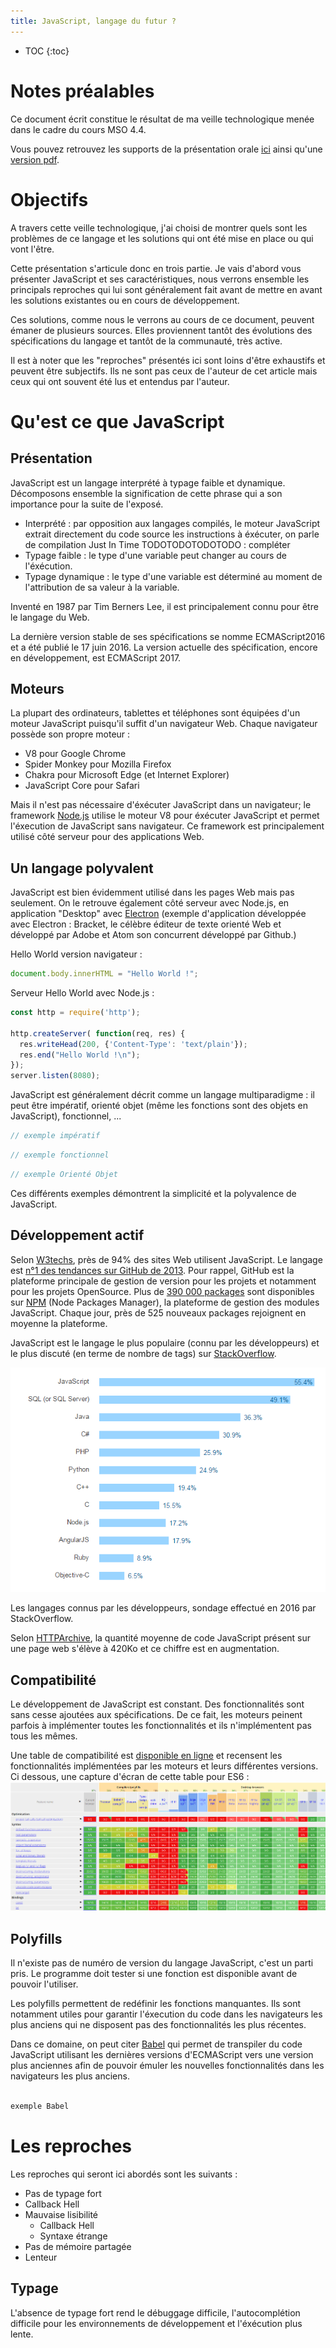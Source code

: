 ```yaml
---
title: JavaScript, langage du futur ?
---
```



* TOC
{:toc}

# Notes préalables
Ce document écrit constitue le résultat de ma veille technologique menée dans le cadre du cours MSO 4.4.

Vous pouvez retrouvez les supports de la présentation orale [ici](https://stity.github.io/future-javascript/diaporama) ainsi qu'une [version pdf](https://stity.github.io/future-javascript/diaporama/presentation.pdf).


# Objectifs

A travers cette veille technologique, j'ai choisi de montrer quels sont les problèmes de ce langage et les solutions qui ont été mise en place ou qui vont l'être.

Cette présentation s'articule donc en trois partie. Je vais d'abord vous présenter JavaScript et ses caractéristiques, nous verrons ensemble les principals reproches qui lui sont généralement fait avant de mettre en avant les solutions existantes ou en cours de développement.

Ces solutions, comme nous le verrons au cours de ce document, peuvent émaner de plusieurs sources. Elles proviennent tantôt des évolutions des spécifications du langage et tantôt de la communauté, très active.

Il est à noter que les "reproches" présentés ici sont loins d'être exhaustifs et peuvent être subjectifs. Ils ne sont pas ceux de l'auteur de cet article mais ceux qui ont souvent été lus et entendus par l'auteur.

# Qu'est ce que JavaScript

## Présentation

JavaScript est un langage interprété à typage faible et dynamique. Décomposons ensemble la signification de cette phrase qui a son importance pour la suite de l'exposé.

- Interprété : par opposition aux langages compilés, le moteur JavaScript extrait directement du code source les instructions à éxécuter, on parle de compilation Just In Time TODOTODOTODOTODO : compléter
- Typage faible : le type d'une variable peut changer au cours de l'éxécution.
- Typage dynamique : le type d'une variable est déterminé au moment de l'attribution de sa valeur à la variable.

Inventé en 1987 par Tim Berners Lee, il est principalement connu pour être le langage du Web.

La dernière version stable de ses spécifications se nomme ECMAScript2016 et a été publié le 17 juin 2016. La version actuelle des spécification, encore en développement, est ECMAScript 2017.

## Moteurs

La plupart des ordinateurs, tablettes et téléphones sont équipées d'un moteur JavaScript puisqu'il suffit d'un navigateur Web. Chaque navigateur possède son propre moteur :

- V8 pour Google Chrome
- Spider Monkey pour Mozilla Firefox
- Chakra pour Microsoft Edge (et Internet Explorer)
- JavaScript Core pour Safari

Mais il n'est pas nécessaire d'éxécuter JavaScript dans un navigateur; le framework [Node.js](https://nodejs.org) utilise le moteur V8 pour éxécuter JavaScript et permet l'éxecution de JavaScript sans navigateur. Ce framework est principalement utilisé côté serveur pour des applications Web.

## Un langage polyvalent

JavaScript est bien évidemment utilisé dans les pages Web mais pas seulement. On le retrouve également côté serveur avec Node.js, en application "Desktop" avec [Electron](http://electron.atom.io) (exemple d'application développée avec Electron : Bracket, le célèbre éditeur de texte orienté Web et développé par Adobe et Atom son concurrent développé par Github.)

Hello World version navigateur :

```javascript
document.body.innerHTML = "Hello World !";
```

Serveur Hello World avec Node.js :

```javascript
const http = require('http');

http.createServer( function(req, res) {
  res.writeHead(200, {'Content-Type': 'text/plain'});
  res.end("Hello World !\n");
});
server.listen(8080);

```



JavaScript est généralement décrit comme un langage multiparadigme : il peut être impératif, orienté objet (même les fonctions sont des objets en JavaScript), fonctionnel, ...
```javascript
// exemple impératif
```
```javascript
// exemple fonctionnel
```
```javascript
// exemple Orienté Objet
```


Ces différents exemples démontrent la simplicité et la polyvalence de JavaScript.

## Développement actif

Selon [W3techs](https://w3techs.com/technologies/details/cp-javascript/all/all), près de 94% des sites Web utilisent JavaScript. Le langage est [n°1 des tendances sur GitHub de 2013](https://github.com/blog/2047-language-trends-on-github). Pour rappel, GitHub est la plateforme principale de gestion de version pour les projets et notamment pour les projets OpenSource. Plus de [390 000 packages](http://www.modulecounts.com/) sont disponibles sur [NPM](http://www.npmjs.com) (Node Packages Manager), la plateforme de gestion des modules JavaScript. Chaque jour, près de 525 nouveaux packages rejoignent en moyenne la plateforme.

JavaScript est le langage le plus populaire (connu par les développeurs) et le plus discuté (en terme de nombre de tags) sur [StackOverflow](http://stackoverflow.com/research/developer-survey-2016#technology).

![popularité des langages](sondage_popularity.png)


Les langages connus par les développeurs, sondage effectué en 2016 par StackOverflow.

Selon [HTTPArchive](http://httparchive.org/trends.php), la quantité moyenne de code JavaScript présent sur une page web s'élève à 420Ko et ce chiffre est en augmentation.


## Compatibilité

Le développement de JavaScript est constant. Des fonctionnalités sont sans cesse ajoutées aux spécifications. De ce fait, les moteurs peinent parfois à implémenter toutes les fonctionnalités et ils n'implémentent pas tous les mêmes.

Une table de compatibilité est [disponible en ligne](http://kangax.github.io/compat-table/es6/) et recensent les fonctionnalités implémentées par les moteurs et leurs différentes versions. Ci dessous, une capture d'écran de cette table pour ES6 :
![table de compatibilité](kangax.png)

## Polyfills

Il n'existe pas de numéro de version du langage JavaScript, c'est un parti pris. Le programme doit tester si une fonction est disponible avant de pouvoir l'utiliser.

Les polyfills permettent de redéfinir les fonctions manquantes. Ils sont notamment utiles pour garantir l'éxecution du code dans les navigateurs les plus anciens qui ne disposent pas des fonctionnalités les plus récentes.

Dans ce domaine, on peut citer [Babel](https://babeljs.io/) qui permet de transpiler du code JavaScript utilisant les dernières versions d'ECMAScript vers une version plus anciennes afin de pouvoir émuler les nouvelles fonctionnalités dans les navigateurs les plus anciens.

```javascript

exemple Babel

```

# Les reproches

Les reproches qui seront ici abordés sont les suivants :

- Pas de typage fort
- Callback Hell
- Mauvaise lisibilité
    - Callback Hell
    - Syntaxe étrange
- Pas de mémoire partagée
- Lenteur

## Typage

L'absence de typage fort rend le débuggage difficile, l'autocomplétion difficile pour les environnements de développement et l'éxécution plus lente.
